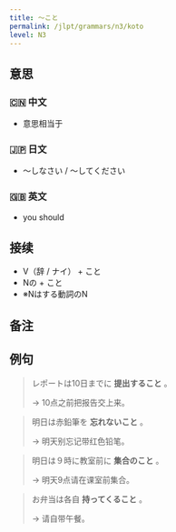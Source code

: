 ```yaml
---
title: 〜こと
permalink: /jlpt/grammars/n3/koto
level: N3
---
```


## 意思

### 🇨🇳 中文

- 意思相当于

### 🇯🇵 日文

- ～しなさい / ～してください

### 🇬🇧 英文

- you should

## 接续

- V（辞 / ナイ） \+ こと
- Nの \+ こと
- ※Nはする動詞のN

## 备注


## 例句

> レポートは10日までに **提出すること** 。
>
> → 10点之前把报告交上来。

> 明日は赤鉛筆を **忘れないこと** 。
>
> → 明天别忘记带红色铅笔。

> 明日は９時に教室前に **集合のこと** 。
>
> → 明天9点请在课室前集合。

> お弁当は各自 **持ってくること** 。
>
> → 请自带午餐。

